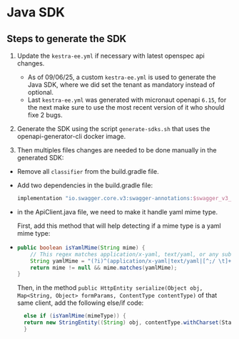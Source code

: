 # Java SDK

## Steps to generate the SDK

1. Update the `kestra-ee.yml` if necessary with latest openspec api changes.

   - As of 09/06/25, a custom `kestra-ee.yml` is used to generate the Java SDK, where we did set the tenant as mandatory instead of optional.
   - Last `kestra-ee.yml` was generated with micronaut openapi `6.15`, for the next make sure to use the most recent version of it who should fixe 2 bugs.
2. Generate the SDK using the script `generate-sdks.sh` that uses the openapi-generator-cli docker image.

3. Then multiples files changes are needed to be done manually in the generated SDK:
  - Remove all `classifier` from the build.gradle file.
  - Add two dependencies in the build.gradle file:
    ```groovy
    implementation "io.swagger.core.v3:swagger-annotations:$swagger_v3_annotations_version"
    ```
  - in the ApiClient.java file, we need to make it handle yaml mime type.

    First, add this method that will help detecting if a mime type is a yaml mime type:
  - ```java
    public boolean isYamlMime(String mime) {
        // This regex matches application/x-yaml, text/yaml, or any subtype like application/vnd.api+yaml
        String yamlMime = "(?i)^(application/x-yaml|text/yaml|[^;/ \t]+/[^;/ \t]+[+]yaml)[ \t]*(;.*)?$";
        return mime != null && mime.matches(yamlMime);
    }
    ```

    Then, in the method `public HttpEntity serialize(Object obj, Map<String, Object> formParams, ContentType contentType)` of that same client,
    add the following else/if code:
    ```java
      else if (isYamlMime(mimeType)) {
      return new StringEntity((String) obj, contentType.withCharset(StandardCharsets.UTF_8));
      }
      ```